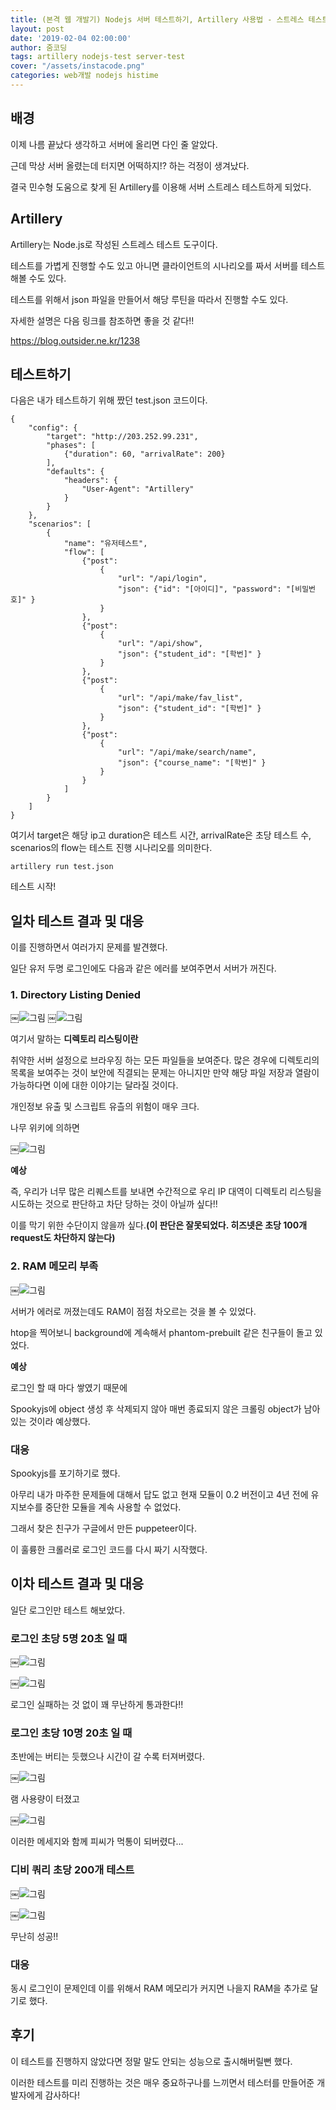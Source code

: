 ```yaml
---
title: (본격 웹 개발기) Nodejs 서버 테스트하기, Artillery 사용법 - 스트레스 테스트
layout: post
date: '2019-02-04 02:00:00'
author: 줌코딩
tags: artillery nodejs-test server-test 
cover: "/assets/instacode.png"
categories: web개발 nodejs histime
---
```


## 배경

이제 나름 끝났다 생각하고 서버에 올리면 다인 줄 알았다.

근데 막상 서버 올렸는데 터지면 어떡하지!? 하는 걱정이 생겨났다.

결국 민수형 도움으로 찾게 된 Artillery를 이용해 서버 스트레스 테스트하게 되었다.

## Artillery

Artillery는 Node.js로 작성된 스트레스 테스트 도구이다. 

테스트를 가볍게 진행할 수도 있고 아니면 클라이언트의 시나리오를 짜서 서버를 테스트 해볼 수도 있다.

테스트를 위해서 json 파일을 만들어서 해당 루틴을 따라서 진행할 수도 있다.

자세한 설명은 다음 링크를 참조하면 좋을 것 같다!!

<https://blog.outsider.ne.kr/1238>

## 테스트하기

다음은 내가 테스트하기 위해 짰던 test.json 코드이다.

    {
        "config": {
            "target": "http://203.252.99.231",
            "phases": [
                {"duration": 60, "arrivalRate": 200}
            ],
            "defaults": {
                "headers": {
                    "User-Agent": "Artillery"
                }
            }
        },
        "scenarios": [
            {
                "name": "유저테스트",
                "flow": [
                    {"post":
                        {
                            "url": "/api/login",
                            "json": {"id": "[아이디]", "password": "[비밀번호]" }
                        }
                    },
                    {"post":
                        {
                            "url": "/api/show",
                            "json": {"student_id": "[학번]" }
                        }
                    },
                    {"post":
                        {
                            "url": "/api/make/fav_list",
                            "json": {"student_id": "[학번]" }
                        }
                    },
                    {"post":
                        {
                            "url": "/api/make/search/name",
                            "json": {"course_name": "[학번]" }
                        }
                    }
                ]
            }
        ]
    }

여기서 target은 해당 ip고 duration은 테스트 시간, arrivalRate은 초당 테스트 수, scenarios의 flow는 테스트 진행 시나리오를 의미한다.

    artillery run test.json
    
테스트 시작!

## 일차 테스트 결과 및 대응

이를 진행하면서 여러가지 문제를 발견했다. 

일단 유저 두명 로그인에도 다음과 같은 에러를 보여주면서 서버가 꺼진다.

### 1. Directory Listing Denied

￼![그림](https://raw.githubusercontent.com/zoomKoding/zoomKoding.github.io/source/assets/_posts/stress-test-2.png)
￼![그림](https://raw.githubusercontent.com/zoomKoding/zoomKoding.github.io/source/assets/_posts/stress-test-1.png)

여기서 말하는 **디렉토리 리스팅이란**

취약한 서버 설정으로 브라우징 하는 모든 파일들을 보여준다. 
많은 경우에 디렉토리의 목록을 보여주는 것이 보안에 직결되는 문제는 아니지만 만약 해당 파일 저장과 열람이 가능하다면 이에 대한 이야기는 달라질 것이다. 

개인정보 유출 및 스크립트 유츨의 위험이 매우 크다.

나무 위키에 의하면

￼![그림](https://raw.githubusercontent.com/zoomKoding/zoomKoding.github.io/source/assets/_posts/stress-test-3.png)

**예상**

즉, 우리가 너무 많은 리퀘스트를 보내면 수간적으로 우리 IP 대역이 디렉토리 리스팅을 시도하는 것으로 판단하고 차단 당하는 것이 아닐까 싶다!!

이를 막기 위한 수단이지 않을까 싶다.**(이 판단은 잘못되었다. 히즈넷은 초당 100개 request도 차단하지 않는다)**


### 2. RAM 메모리 부족

￼![그림](https://raw.githubusercontent.com/zoomKoding/zoomKoding.github.io/source/assets/_posts/stress-test-4.png)

서버가 에러로 꺼졌는데도 RAM이 점점 차오르는 것을 볼 수 있었다.

htop을 찍어보니 background에 계속해서 phantom-prebuilt 같은 친구들이 돌고 있었다.

**예상**

로그인 할 때 마다 쌓였기 때문에

Spookyjs에 object 생성 후 삭제되지 않아 매번 종료되지 않은 크롤링 object가 남아 있는 것이라 예상했다.

### 대응

Spookyjs를 포기하기로 했다. 

아무리 내가 마주한 문제들에 대해서 답도 없고 현재 모듈이 0.2 버전이고 4년 전에 유지보수를 중단한 모듈을 계속 사용할 수 없었다.

그래서 찾은 친구가 구글에서 만든 puppeteer이다. 

이 훌륭한 크롤러로 로그인 코드를 다시 짜기 시작했다.

## 이차 테스트 결과 및 대응

일단 로그인만 테스트 해보았다.

### 로그인 초당 5명 20초 일 때

￼![그림](https://raw.githubusercontent.com/zoomKoding/zoomKoding.github.io/source/assets/_posts/stress-test-5.png)

￼![그림](https://raw.githubusercontent.com/zoomKoding/zoomKoding.github.io/source/assets/_posts/stress-test-6.png)

로그인 실패하는 것 없이 꽤 무난하게 통과한다!!

### 로그인 초당 10명 20초 일 때

초반에는 버티는 듯했으나 시간이 갈 수록 터져버렸다.

￼![그림](https://raw.githubusercontent.com/zoomKoding/zoomKoding.github.io/source/assets/_posts/stress-test-7.png)

램 사용량이 터졌고

￼![그림](https://raw.githubusercontent.com/zoomKoding/zoomKoding.github.io/source/assets/_posts/stress-test-8.png)

이러한 메세지와 함께 피씨가 먹통이 되버렸다...

### 디비 쿼리 초당 200개 테스트

￼![그림](https://raw.githubusercontent.com/zoomKoding/zoomKoding.github.io/source/assets/_posts/stress-test-9.png)

￼![그림](https://raw.githubusercontent.com/zoomKoding/zoomKoding.github.io/source/assets/_posts/stress-test-10.png)

무난히 성공!!

### 대응

동시 로그인이 문제인데 이를 위해서 RAM 메모리가 커지면 나을지 RAM을 추가로 달기로 했다.

## 후기

이 테스트를 진행하지 않았다면 정말 말도 안되는 성능으로 출시해버릴뻔 했다.

이러한 테스트를 미리 진행하는 것은 매우 중요하구나를 느끼면서 테스터를 만들어준 개발자에게 감사하다!

